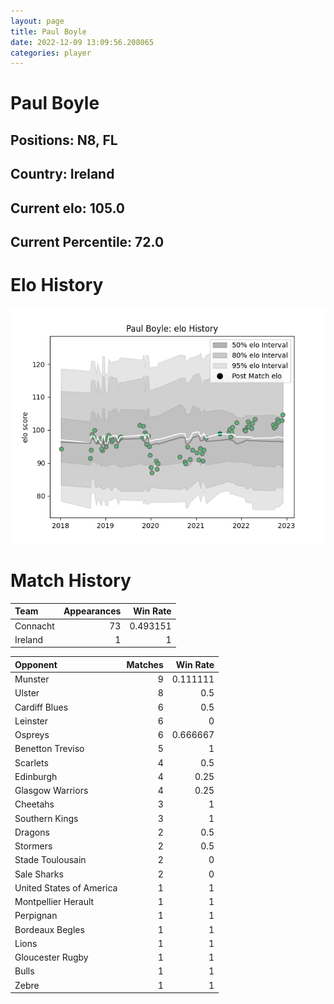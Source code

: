 ```yaml
---  
layout: page  
title: Paul Boyle  
date: 2022-12-09 13:09:56.208065  
categories: player  
---
```

# Paul Boyle

## Positions: N8, FL

## Country: Ireland

## Current elo: 105.0

## Current Percentile: 72.0

# Elo History


![elo history](history_PaulBoyle.png)
# Match History


| Team     |   Appearances |   Win Rate |
|:---------|--------------:|-----------:|
| Connacht |            73 |   0.493151 |
| Ireland  |             1 |   1        |

| Opponent                 |   Matches |   Win Rate |
|:-------------------------|----------:|-----------:|
| Munster                  |         9 |   0.111111 |
| Ulster                   |         8 |   0.5      |
| Cardiff Blues            |         6 |   0.5      |
| Leinster                 |         6 |   0        |
| Ospreys                  |         6 |   0.666667 |
| Benetton Treviso         |         5 |   1        |
| Scarlets                 |         4 |   0.5      |
| Edinburgh                |         4 |   0.25     |
| Glasgow Warriors         |         4 |   0.25     |
| Cheetahs                 |         3 |   1        |
| Southern Kings           |         3 |   1        |
| Dragons                  |         2 |   0.5      |
| Stormers                 |         2 |   0.5      |
| Stade Toulousain         |         2 |   0        |
| Sale Sharks              |         2 |   0        |
| United States of America |         1 |   1        |
| Montpellier Herault      |         1 |   1        |
| Perpignan                |         1 |   1        |
| Bordeaux Begles          |         1 |   1        |
| Lions                    |         1 |   1        |
| Gloucester Rugby         |         1 |   1        |
| Bulls                    |         1 |   1        |
| Zebre                    |         1 |   1        |